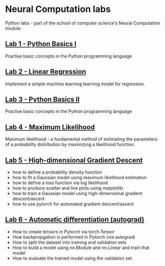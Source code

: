 # Neural Computation labs
Python labs - part of the school of computer science's Neural Computation module 

## [Lab 1 - Python Basics I](https://github.com/Taranks7/Neural_Computation_labs/blob/main/lab1.ipynb)
Practise basic concepts in the Python programming language
## [Lab 2 - Linear Regression](https://github.com/Taranks7/Neural_Computation_labs/blob/main/lab2.ipynb)
Implement a simple machine learning learning model for regression. 
## [Lab 3 - Python Basics II]()
Practise basic concepts in the Python programming language
## [Lab 4 - Maximum Likelihood]()
Maximum likelihood - a fundamental method of estimating the parameters of a probability distribution by maximizing a likelihood function. 
## [Lab 5 - High-dimensional Gradient Descent]()
* how to define a probability density function
* how to fit a Gaussian model using maximum likelihood estimation
* how to define a loss function via log likelihood
* how to produce scatter and line plots using matplotlib
* how to train a Gaussian model using high-dimensional gradient descent/ascent
* how to use pytorch for automated gradient descent/ascent
## [Lab 6 - Automatic differentiation (autograd)]()
- How to create tensors in Pytorch via torch.Tensor
- How backpropgation is performed in Pytorch (via autograd)
- How to split the dataset into training and validation sets
- How to build a model using nn.Module and nn.Linear and train that model
- How to evaluate the trained model using the validation set

